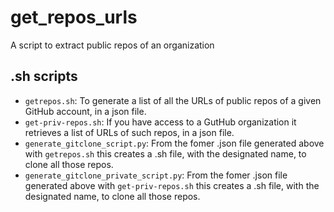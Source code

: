 # get_repos_urls
A script to extract public repos of an organization

## .sh scripts

* `getrepos.sh`: To generate a list of all the URLs of public repos of a given GitHub account, in a json file.  
* `get-priv-repos.sh`: If you have access to a GutHub organization it retrieves a list of URLs of such repos, in a json file.  
* `generate_gitclone_script.py`: From the fomer .json file generated above with `getrepos.sh` this creates a .sh file, with the designated name, to clone all those repos.  
* `generate_gitclone_private_script.py`: From the fomer .json file generated above with `get-priv-repos.sh` this creates a .sh file, with the designated name, to clone all those repos.  